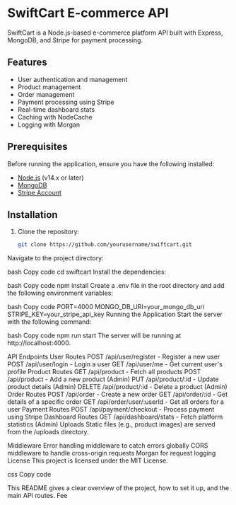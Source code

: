 # SwiftCart E-commerce API

SwiftCart is a Node.js-based e-commerce platform API built with Express, MongoDB, and Stripe for payment processing.

## Features

- User authentication and management
- Product management
- Order management
- Payment processing using Stripe
- Real-time dashboard stats
- Caching with NodeCache
- Logging with Morgan

## Prerequisites

Before running the application, ensure you have the following installed:

- [Node.js](https://nodejs.org/) (v14.x or later)
- [MongoDB](https://www.mongodb.com/)
- [Stripe Account](https://stripe.com/)

## Installation

1. Clone the repository:

   ```bash
   git clone https://github.com/yourusername/swiftcart.git
Navigate to the project directory:

bash
Copy code
cd swiftcart
Install the dependencies:

bash
Copy code
npm install
Create a .env file in the root directory and add the following environment variables:

bash
Copy code
PORT=4000
MONGO_DB_URI=your_mongo_db_uri
STRIPE_KEY=your_stripe_api_key
Running the Application
Start the server with the following command:

bash
Copy code
npm run start
The server will be running at http://localhost:4000.

API Endpoints
User Routes
POST /api/user/register - Register a new user
POST /api/user/login - Login a user
GET /api/user/me - Get current user's profile
Product Routes
GET /api/product - Fetch all products
POST /api/product - Add a new product (Admin)
PUT /api/product/:id - Update product details (Admin)
DELETE /api/product/:id - Delete a product (Admin)
Order Routes
POST /api/order - Create a new order
GET /api/order/:id - Get details of a specific order
GET /api/order/user/:userId - Get all orders for a user
Payment Routes
POST /api/payment/checkout - Process payment using Stripe
Dashboard Routes
GET /api/dashboard/stats - Fetch platform statistics (Admin)
Uploads
Static files (e.g., product images) are served from the /uploads directory.

Middleware
Error handling middleware to catch errors globally
CORS middleware to handle cross-origin requests
Morgan for request logging
License
This project is licensed under the MIT License.

css
Copy code

This README gives a clear overview of the project, how to set it up, and the main API routes. Fee
